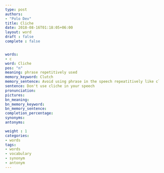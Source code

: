 ```yaml
---
type: post
authors:
- "Polo Dev"
title: Cliche
date: 2018-08-16T01:18:05+06:00
layout: word
draft : false
complete : false


words:
- c
word: Cliche
pos: "n"
meaning: phrase repetitively used
memory_keyword: Clutch
memory_sentence: Avoid using phrase in the speech repeatitively like clutch in an automobile
sentence: Don't use cliche in your speech
pronunciation:
pictures:
bn_meaning: 
bn_memory_keyword: 
bn_memory_sentence:
completion_percentage:
synonyms:
antonyms:

weight : 1
categories:
- words
tags:
- words
- vocabulary
- synonym
- antonym
---
```

